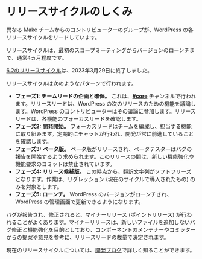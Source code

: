 <!--
# How the Release Cycle Works
-->

# リリースサイクルのしくみ

<!--
A group of contributors from different Make teams leads each WordPress release cycle.
-->

異なる Make チームからのコントリビューターのグループが、WordPress の各リリースサイクルをリードしています。

<!--
A release cycle usually lasts around 4 months, from the initial scoping meeting to the launch of the version.
-->

リリースサイクルは、最初のスコープミーティングからバージョンのローンチまで、通常4ヵ月程度です。

<!--
The [6.2 release cycl](https://make.wordpress.org/core/6-2/)e ended on March 29, 2023.
-->

[6.2のリリースサイクル](https://make.wordpress.org/core/5-7/)は、2023年3月29日に終了しました。

<!--
A release cycle follows the following pattern:
-->

リリースサイクルは次のようなパターンで行われます。

<!--
*   **Phase 1: Planning and securing team leads.** This is done in the **[#core](https://wordpress.slack.com/messages/C02RQBWTW)** channel. The release lead discusses features for the next release of WordPress. WordPress contributors get involved in that discussion. The release lead will identify focus leads for each of the features.
*   **Phase 2: Development work begins.** Focus leads assemble teams and work on their assigned features. Regular chats are scheduled to ensure the development keeps moving forward.
*   **Phase 3:** **Beta.** Betas are released, and beta testers are asked to start reporting bugs. No more commits for new enhancements or feature requests are allowed for the rest of the release.
*   **Phase 4: Release Candidate.** There is a string freeze from this point on. Work is targeted on regressions(introduced during the current cycle) only.
*   **Phase 5: Launch.** WordPress version is launched and made available in the WordPress Admin for updates.
-->

*   **フェーズ1: チームリードの企画と確保。** これは、**[#core](https://wordpress.slack.com/messages/C02RQBWTW)** チャンネルで行われます。リリースリードは、WordPress の次のリリースのための機能を議論します。WordPress のコントリビューターはその議論に参加します。リリースリードは、各機能のフォーカスリードを確認します。
*   **フェーズ2: 開発開始。** フォーカスリードはチームを編成し、担当する機能に取り組みます。定期的にチャットが行われ、開発が常に前進していることを確認します。
*   **フェーズ3:** **ベータ版。** ベータ版がリリースされ、ベータテスターはバグの報告を開始するよう求められます。このリリースの間は、新しい機能強化や機能要求のコミットは禁止されています。
*   **フェーズ4: リリース候補版。** この時点から、翻訳文字列がソフトフリーズとなります。作業は、リグレッション (現在のサイクルで導入されたもの) のみを対象とします。
*   **フェーズ5: ローンチ。** WordPress のバージョンがローンチされ、WordPress の管理画面で更新できるようになります。

<!--
The launch is often followed soon after by a minor release (also known as a point release) as bugs are reported and squashed. A minor release is intended for bug fixes and enhancements that do not add new deployed files and are at the discretion of the release lead with suggestions/input from component maintainers and committers.
-->

バグが報告され、修正されると、マイナーリリース (ポイントリリース) が行われることがよくあります。マイナーリリースは、新しいファイルを追加しないバグ修正と機能強化を目的としており、コンポーネントのメンテナーやコミッターからの提案や意見を参考に、リリースリードの裁量で決定されます。

<!--
You can learn more about the current release cycle on the [development blog](https://make.wordpress.org/core/).
-->

現在のリリースサイクルについては、[開発ブログ](https://make.wordpress.org/core/)で詳しく知ることができます。
